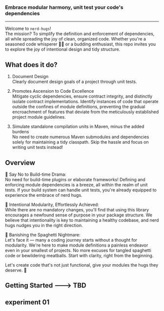 ### Embrace modular harmony, unit test your code's dependencies
----------------

Welcome to `nerd-hugs`!  
  The mission? To simplify the definition and enforcement of dependencies, all while spreading the joy of clean, organized code. Whether you're a seasoned code whisperer 🧙‍♀️ or a budding enthusiast, this repo invites you to explore the joy of intentional design and tidy structure.

What does it do?
-------
1. Document Design  
  Clearly document design goals of a project through unit tests.

2. Promotes Ascension to Code Excellence  
  Mitigate cyclic dependencies, ensure contract integrity, and distinctly isolate contract implementations. Identify instances of code that operate outside the confines of module definitions, preventing the gradual encroachment of features that deviate from the meticulously established project module guidelines.

3. Simulate standalone compilation units in Maven, minus the added burdens  
  No need to create numerous Maven submodules and dependencies solely for maintaining a tidy classpath. Skip the hassle and focus on writing unit tests instead!

Overview
--------

🚯 Say No to Build-time Drama:  
  No need for build-time plugins or elaborate frameworks! Defining and enforcing module dependencies is a breeze, all within the realm of unit tests. If your build system can handle unit tests, you're already equipped to experience the embrace of nerd hugs.

🚮 Intentional Modularity, Effortlessly Achieved:  
  While there are no mandatory changes, you'll find that using this library encourages a newfound sense of purpose in your package structure. We believe that intentionality is key to maintaining a healthy codebase, and nerd hugs nudges you in the right direction.

🍝 Banishing the Spaghetti Nightmare:  
  Let's face it — many a coding journey starts without a thought for modularity. We're here to make module definitions a painless endeavor even in your smallest of projects. No more excuses for tangled spaghetti code or bewildering meatballs. Start with clarity, right from the beginning.

Let's create code that's not just functional, give your modules the hugs they deserve. 🤗

Getting Started ---> TBD
---------------
## experiment 01
